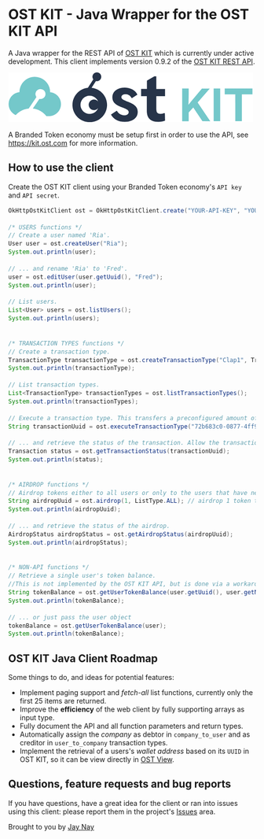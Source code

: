 # OST KIT - Java Wrapper for the OST KIT API

A Java wrapper for the REST API of [OST KIT](https://kit.ost.com) which is currently under active development. This client implements version 0.9.2 of the [OST KIT REST API](https://dev.ost.com).

![Screenshot](ostkit.png)

A Branded Token economy must be setup first in order to use the API, see https://kit.ost.com for more information.

## How to use the client

Create the OST KIT client using your Branded Token economy's `API key` and `API secret`.
```java
OkHttpOstKitClient ost = OkHttpOstKitClient.create("YOUR-API-KEY", "YOUR-API-SECRET");

/* USERS functions */
// Create a user named 'Ria'.
User user = ost.createUser("Ria");
System.out.println(user);

// ... and rename 'Ria' to 'Fred'.
user = ost.editUser(user.getUuid(), "Fred");
System.out.println(user);

// List users.
List<User> users = ost.listUsers();
System.out.println(users);


/* TRANSACTION TYPES functions */
// Create a transaction type.
TransactionType transactionType = ost.createTransactionType("Clap1", TransactionTypeKind.USER_TO_USER, 1, TransactionTypeCurrency.BT, 0); // user_to_user transaction of 1 BT named 'Clap'
System.out.println(transactionType);

// List transaction types.
List<TransactionType> transactionTypes = ost.listTransactionTypes();
System.out.println(transactionTypes);

// Execute a transaction type. This transfers a preconfigured amount of Branded Tokens from a user or company to another user or company.
String transactionUuid = ost.executeTransactionType("72b683c0-0877-4ff9-ba82-f687dfa81313", "0fe12919-73c0-46ef-990c-637b2f72e4be", "Clap");

// ... and retrieve the status of the transaction. Allow the transaction some time to get processed on the OpenST utility chains.
Transaction status = ost.getTransactionStatus(transactionUuid);
System.out.println(status);


/* AIRDROP functions */
// Airdrop tokens either to all users or only to the users that have never been airdropped before.
String airdropUuid = ost.airdrop(1, ListType.ALL); // airdrop 1 token to all users
System.out.println(airdropUuid);

// ... and retrieve the status of the airdrop.
AirdropStatus airdropStatus = ost.getAirdropStatus(airdropUuid);
System.out.println(airdropStatus);


/* NON-API functions */
// Retrieve a single user's token balance.
//This is not implemented by the OST KIT API, but is done via a workaround by renaming a user to its own username to get the user info.
String tokenBalance = ost.getUserTokenBalance(user.getUuid(), user.getName());
System.out.println(tokenBalance);

// ... or just pass the user object
tokenBalance = ost.getUserTokenBalance(user);
System.out.println(tokenBalance);
```

## OST KIT Java Client Roadmap

Some things to do, and ideas for potential features:

* Implement paging support and _fetch-all_ list functions, currently only the first 25 items are returned.
* Improve the **efficiency** of the web client by fully supporting arrays as input type.
* Fully document the API and all function parameters and return types.
* Automatically assign the _company_ as debtor in `company_to_user` and as creditor in `user_to_company` transaction types.
* Implement the retrieval of a users's _wallet address_ based on its `UUID` in OST KIT, so it can be view directly in [OST View](https://view.ost.com).

## Questions, feature requests and bug reports
If you have questions, have a great idea for the client or ran into issues using this client: please report them in the project's [Issues](https://github.com/realJayNay/ost-kit-php-client/issues) area.

Brought to you by [Jay Nay](https://github.com/realJayNay)
